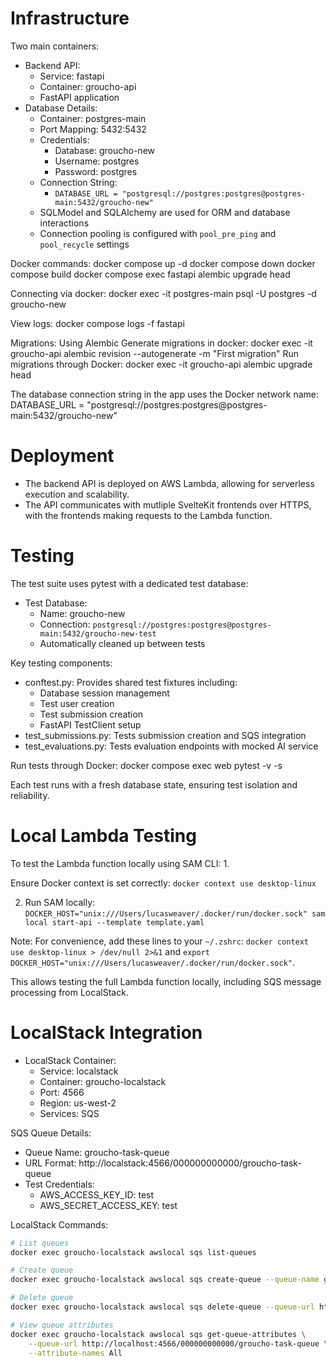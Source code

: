 # Infrastructure

Two main containers:
- Backend API:
  - Service: fastapi
  - Container: groucho-api
  - FastAPI application
- Database Details:
  - Container: postgres-main
  - Port Mapping: 5432:5432
  - Credentials:
    - Database: groucho-new
    - Username: postgres
    - Password: postgres
  - Connection String:
    - `DATABASE_URL = "postgresql://postgres:postgres@postgres-main:5432/groucho-new"`
  - SQLModel and SQLAlchemy are used for ORM and database interactions
  - Connection pooling is configured with `pool_pre_ping` and `pool_recycle` settings

Docker commands:
  docker compose up -d
  docker compose down
  docker compose build
  docker compose exec fastapi alembic upgrade head

Connecting via docker:
  docker exec -it postgres-main psql -U postgres -d groucho-new

View logs:
  docker compose logs -f fastapi

Migrations:
Using Alembic
Generate migrations in docker:
  docker exec -it groucho-api alembic revision --autogenerate -m "First migration"
Run migrations through Docker:
  docker exec -it groucho-api alembic upgrade head

The database connection string in the app uses the Docker network name:
  DATABASE_URL = "postgresql://postgres:postgres@postgres-main:5432/groucho-new"

# Deployment

- The backend API is deployed on AWS Lambda, allowing for serverless execution and scalability.
- The API communicates with mutliple SvelteKit frontends over HTTPS, with the frontends making requests to the Lambda function.

# Testing

The test suite uses pytest with a dedicated test database:
- Test Database:
  - Name: groucho-new
  - Connection: `postgresql://postgres:postgres@postgres-main:5432/groucho-new-test`
  - Automatically cleaned up between tests

Key testing components:
- conftest.py: Provides shared test fixtures including:
  - Database session management
  - Test user creation
  - Test submission creation
  - FastAPI TestClient setup
- test_submissions.py: Tests submission creation and SQS integration
- test_evaluations.py: Tests evaluation endpoints with mocked AI service

Run tests through Docker:
docker compose exec web pytest -v -s


Each test runs with a fresh database state, ensuring test isolation and reliability.

# Local Lambda Testing

To test the Lambda function locally using SAM CLI: 1. 

Ensure Docker context is set correctly: 
`docker context use desktop-linux` 

2. Run SAM locally: 
`DOCKER_HOST="unix:///Users/lucasweaver/.docker/run/docker.sock" sam local start-api --template template.yaml`

Note: For convenience, add these lines to your `~/.zshrc`: `docker context use desktop-linux > /dev/null 2>&1` and `export DOCKER_HOST="unix:///Users/lucasweaver/.docker/run/docker.sock"`. 

This allows testing the full Lambda function locally, including SQS message processing from LocalStack.

# LocalStack Integration

- LocalStack Container:
  - Service: localstack
  - Container: groucho-localstack
  - Port: 4566
  - Region: us-west-2
  - Services: SQS

SQS Queue Details:
- Queue Name: groucho-task-queue
- URL Format: http://localstack:4566/000000000000/groucho-task-queue
- Test Credentials:
  - AWS_ACCESS_KEY_ID: test
  - AWS_SECRET_ACCESS_KEY: test

LocalStack Commands:
```bash
# List queues
docker exec groucho-localstack awslocal sqs list-queues

# Create queue
docker exec groucho-localstack awslocal sqs create-queue --queue-name groucho-task-queue --region us-west-2

# Delete queue
docker exec groucho-localstack awslocal sqs delete-queue --queue-url http://localhost:4566/000000000000/groucho-task-queue

# View queue attributes
docker exec groucho-localstack awslocal sqs get-queue-attributes \
    --queue-url http://localhost:4566/000000000000/groucho-task-queue \
    --attribute-names All
```
